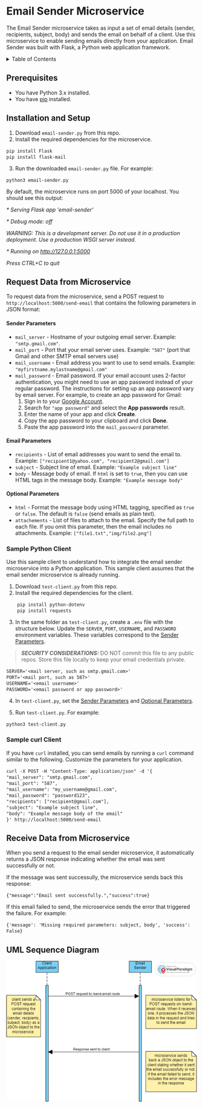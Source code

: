 # Email Sender Microservice
The Email Sender microservice takes as input a set of email details (sender, recipients, subject, body) and sends the email on behalf of a client. Use this microservice to enable sending emails directly from your application. Email Sender was built with Flask, a Python web application framework.

<details>
  <summary>Table of Contents</summary>
  <ol>
    <li><a href="#prerequisites">Prerequisites</a></li>
    <li><a href="#installation-and-setup">Installation and Setup</a></li>
    <li><a href="#request-data-from-microservice">Request Data from Microservice</a></li>
    <li><a href="#receive-data-from-microservice">Receive Data from Microservice</a></li>
    <li><a href="#uml-sequence-diagram">UML Sequence Diagram</a></li>
  </ol>
</details>

## Prerequisites
* You have Python 3.x installed.
* You have [pip](https://pip.pypa.io/en/stable/installation/) installed.

## Installation and Setup
1. Download `email-sender.py` from this repo.
2. Install the required dependencies for the microservice.
```
pip install Flask
pip install flask-mail
```
3. Run the downloaded `email-sender.py` file. For example:
```
python3 email-sender.py
```
By default, the microservice runs on port 5000 of your localhost. You should see this output:

_\* Serving Flask app 'email-sender'_

_\* Debug mode: off_

_WARNING: This is a development server. Do not use it in a production deployment. Use a production WSGI server instead._

_\* Running on http://127.0.0.1:5000_

_Press CTRL+C to quit_

## Request Data from Microservice 
To request data from the microservice, send a POST request to `http://localhost:5000/send-email` that contains the following parameters in JSON format:

#### Sender Parameters
* `mail_server` - Hostname of your outgoing email server. Example: `"smtp.gmail.com"`.
* `mail_port` - Port that your email server uses. Example: `"587"` (port that Gmail and other SMTP email servers use) 
* `mail_username` - Email address you want to use to send emails. Example: `"myfirstname.mylastname@gmail.com"`
* `mail_password` - Email password. If your email account uses 2-factor authentication, you might need to use an app password instead of your regular password. The instructions for setting up an app password vary by email server. For example, to create an app password for Gmail:
    1.	Sign in to your [Google Account](https://myaccount.google.com/).
    2.	Search for `"app password"` and select the **App passwords** result.
    3.	Enter the name of your app and click **Create**.
    4.	Copy the app password to your clipboard and click **Done**.
    5.	Paste the app password into the `mail_password` parameter.

#### Email Parameters
* `recipients` - List of email addresses you want to send the email to. Example: `["recipient1@yahoo.com", "recipient2@gmail.com"]`
* `subject` - Subject line of email. Example: `"Example subject line"`
* `body` - Message body of email. If `html` is set to `true`, then you can use HTML tags in the message body. Example: `"Example message body"`

#### Optional Parameters
* `html` - Format the message body using HTML tagging, specified as `true` or `false`. The default is `false` (send emails as plain text).
* `attachements` - List of files to attach to the email. Specify the full path to each file. If you omit this parameter, then the email includes no attachments. Example: `["file1.txt","img/file2.png"]`

### Sample Python Client
Use this sample client to understand how to integrate the email sender microservice into a Python application. This sample client assumes that the email sender microservice is already running.

1. Download `test-client.py` from this repo.
2. Install the required dependencies for the client.
```
    pip install python-dotenv
    pip install requests
```
3. In the same folder as `test-client.py`, create a `.env` file with the structure below. Update the `SERVER`, `PORT`, `USERNAME`, and `PASSWORD` environment variables. These variables correspond to the [Sender Parameters](#sender-parameters).
> **_SECURITY CONSIDERATIONS:_** DO NOT commit this file to any public repos. Store this file locally to keep your email credentials private.
```
SERVER='<mail server, such as smtp.gmail.com>'
PORT='<mail port, such as 587>'
USERNAME='<email username>'
PASSWORD='<email password or app password>'
```

4. In `test-client.py`, set the [Sender Parameters](#sender-parameters) and [Optional Parameters](#optional-parameters).

5. Run `test-client.py`. For example:
```
python3 test-client.py
```

### Sample curl Client
If you have `curl` installed, you can send emails by running a `curl` command similar to the following. Customize the parameters for your application.
```
curl -X POST -H "Content-Type: application/json" -d '{
"mail_server": "smtp.gmail.com",
"mail_port": "587",
"mail_username": "my_username@gmail.com",
"mail_password": "password123",
"recipients": ["recipient@gmail.com"],
"subject": "Example subject line",
"body": "Example message body of the email"
}' http://localhost:5000/send-email
```

## Receive Data from Microservice
When you send a request to the email sender microservice, it automatically returns a JSON response indicating whether the email was sent successfully or not.

If the message was sent successully, the microservice sends back this response:
```
{"message":"Email sent successfully.","success":true}
```
If this email failed to send, the microservice sends the error that triggered the failure. For example:
```
{'message': 'Missing required parameters: subject, body', 'success': False}
```
## UML Sequence Diagram
![UML sequence diagram of the Email Sender microservice](https://github.com/wtripp/email-sender/blob/master/email-sender-uml.png)
